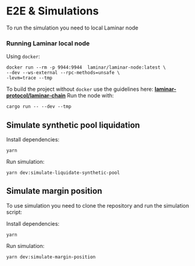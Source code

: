 # E2E & Simulations

To run the simulation you need to local Laminar node

### Running Laminar local node

Using `docker`:
```shell=
docker run --rm -p 9944:9944  laminar/laminar-node:latest \
--dev --ws-external --rpc-methods=unsafe \
-levm=trace --tmp
```

To build the project without `docker` use the guidelines here:
[**laminar-protocol/laminar-chain**](https://github.com/laminar-protocol/laminar-chain)
Run the node with:
```
cargo run -- --dev --tmp
```

## Simulate synthetic pool liquidation

Install dependencies:
```
yarn
```

Run simulation:
```shell=
yarn dev:simulate-liquidate-synthetic-pool
```

## Simulate margin position

To use simulation you need to clone the repository and run the simulation script:

Install dependencies:
```
yarn
```

Run simulation:
```shell=
yarn dev:simulate-margin-position
```